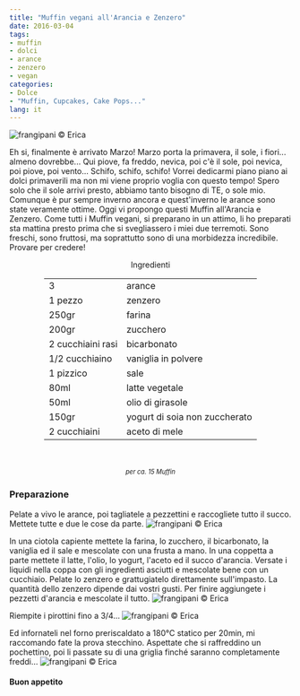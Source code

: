 ```yaml
---
title: "Muffin vegani all'Arancia e Zenzero"
date: 2016-03-04
tags:
- muffin
- dolci
- arance
- zenzero
- vegan
categories:
- Dolce
- "Muffin, Cupcakes, Cake Pops..."
lang: it
---
```

![](header.jpg "frangipani © Erica")

Eh si, finalmente è arrivato Marzo! Marzo porta la primavera, il sole, i fiori... almeno dovrebbe... Qui piove, fa freddo, nevica, poi c'è il sole, poi nevica, poi piove, poi vento... Schifo, schifo, schifo! Vorrei dedicarmi piano piano ai dolci primaverili ma non mi viene proprio voglia con questo tempo! Spero solo che il sole arrivi presto, abbiamo tanto bisogno di TE, o sole mio. Comunque è pur sempre inverno ancora e quest'inverno le arance sono state veramente ottime. Oggi vi propongo questi Muffin all'Arancia e Zenzero. Come tutti i Muffin vegani, si preparano in un attimo, li ho preparati sta mattina presto prima che si svegliassero i miei due terremoti. Sono freschi, sono fruttosi, ma soprattutto sono di una morbidezza incredibile. Provare per credere!

<div id="wrapper" style="text-align: center">
  <div id="yourdiv" style="display: inline-block;">
	<div class="ingredients">
	  <div class="ingredients-title">Ingredienti</div>
	  <table>
	    <tbody>
	      </tr>
	      <tr>
	        <td>3</td>
	        <td>arance</td>
	      </tr>
	      <tr>
	        <td>1 pezzo</td>
	        <td>zenzero</td>
	      </tr>
	      <tr>
	        <td>250gr</td>
	        <td>farina</td>
	      </tr>
	      <tr>
	        <td>200gr</td>
	        <td>zucchero</td>
	      </tr>
	      <tr>
	        <td>2 cucchiaini rasi</td>
	        <td>bicarbonato</td>
	      </tr>
	      <tr>
	      	<td>1/2 cucchiaino</td>
	        <td>vaniglia in polvere</td>
	      </tr>
	      <tr>
	        <td>1 pizzico</td>
	        <td>sale</td>
	      </tr>
	      <tr>
	        <td>80ml</td>
	        <td>latte vegetale</td>
	      </tr>
	      <tr>
	        <td>50ml</td>
	        <td>olio di girasole</td>
	      </tr>
	      <tr>
	        <td>150gr</td>
	        <td>yogurt di soia non zuccherato</td>
	      </tr>
	      <tr>
	        <td>2 cucchiaini</td>
	        <td>aceto di mele</td>   
	      </tr>
	    </tbody>
	  </table>
	  <br></br>
	  <i class="pull-right" style="font-size: 80%;">per ca. 15 Muffin</i>
	</div>
  </div>
</div>


<h3>
  <font color="grey">
    <i class="fa-solid fa-gears"></i>
  </font> Preparazione
</h3>

Pelate a vivo le arance, poi tagliatele a pezzettini e raccogliete tutto il succo. Mettete tutte e due le cose da parte.
![](arance.jpg "frangipani © Erica")

In una ciotola capiente mettete la farina, lo zucchero, il bicarbonato, la vaniglia ed il sale e mescolate con una frusta a mano. In una coppetta a parte mettete il latte, l'olio, lo yogurt, l'aceto ed il succo d'arancia. Versate i liquidi nella coppa con gli ingredienti asciutti e mescolate bene con un cucchiaio. Pelate lo zenzero e grattugiatelo direttamente sull'impasto. La quantità dello zenzero dipende dai vostri gusti. Per finire aggiungete i pezzetti d'arancia e mescolate il tutto.
![](impasto.jpg "frangipani © Erica")

Riempite i pirottini fino a 3/4...
![](teglia.jpg "frangipani © Erica")

Ed infornateli nel forno preriscaldato a 180°C statico per 20min, mi raccomando fate la prova stecchino. Aspettate che si raffreddino un pochettino, poi li passate su di una griglia finché saranno completamente freddi...
![](risultato.jpg "frangipani © Erica")


<h4>Buon appetito
  <font color="red">
    <i class="fa-regular fa-face-smile"></i>
  </font>
</h4>
